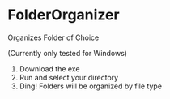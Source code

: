 # FolderOrganizer
Organizes Folder of Choice

(Currently only tested for Windows)
1. Download the exe
2. Run and select your directory
3. Ding! Folders will be organized by file type
